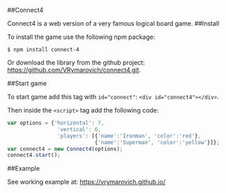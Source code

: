 ##Connect4

Connect4 is a web version of a very famous logical board game.
##Install

To install the game use the following npm package:

`$ npm install connect-4`

Or download the library from the github project: https://github.com/VRymarovich/connect4.git.

##Start game

To start game add this tag with `id="connect"`:
`<div id="connect4"></div>`.


Then inside the `<script>` tag add the following code:

```javascript
var options = {'horizontal': 7,
                'vertical': 6,
                'players': [{'name':'Ironman', 'color':'red'}, 
                            {'name':'Superman', 'color':'yellow'}]};
var connect4 = new Connect4(options);
connect4.start();
```
##Example

See working example at:
https://vrymarovich.github.io/
